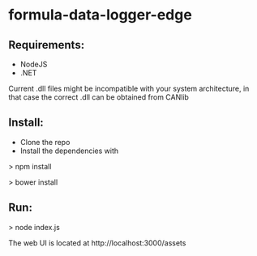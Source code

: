 # formula-data-logger-edge

## Requirements:
  - NodeJS
  - .NET

Current .dll files might be incompatible with your system architecture, in that case the correct .dll can be obtained from CANlib

## Install:
  - Clone the repo
  - Install the dependencies with

\> npm install

\> bower install

## Run:

\> node index.js

The web UI is located at http://localhost:3000/assets
